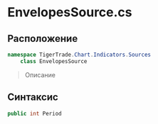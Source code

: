 
# EnvelopesSource.cs
## Расположение
```csharp
namespace TigerTrade.Chart.Indicators.Sources  
    class EnvelopesSource
```

> Описание

## Синтаксис
```csharp
public int Period
```
